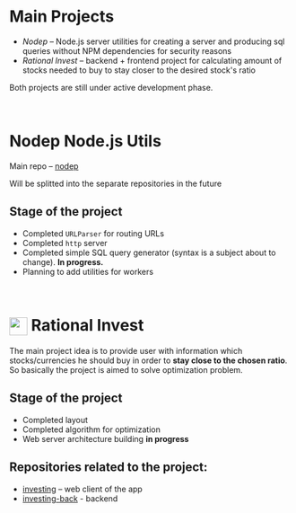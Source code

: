 # Main Projects

- _Nodep_ – Node.js server utilities for creating a server and producing sql queries without NPM dependencies for security reasons
- _Rational Invest_ – backend + frontend project for calculating amount of stocks needed to buy to stay closer to the desired stock's ratio

Both projects are still under active development phase.

<br>

# Nodep Node.js Utils

Main repo – [nodep](https://github.com/bacebu4/nodep)

Will be splitted into the separate repositories in the future

## Stage of the project

- Completed `URLParser` for routing URLs
- Completed `http` server
- Completed simple SQL query generator (syntax is a subject about to change). **In progress.**
- Planning to add utilities for workers

<br>

# <img width="32px" align="center" src="https://user-images.githubusercontent.com/32079387/110068955-d0ad3000-7d87-11eb-8f8a-60e69d010933.png" /> Rational Invest

The main project idea is to provide user with information which stocks/currencies he should buy in order to **stay close to the chosen ratio**.
So basically the project is aimed to solve optimization problem.

## Stage of the project

- Completed layout
- Completed algorithm for optimization
- Web server architecture building **in progress**

## Repositories related to the project:

- [investing](https://github.com/bacebu4/investing) – web client of the app
- [investing-back](https://github.com/bacebu4/investing-back) - backend
